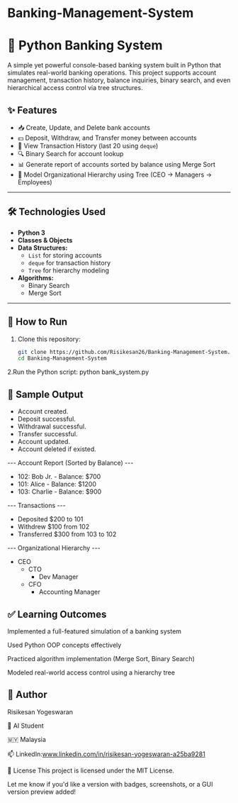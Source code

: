 # Banking-Management-System
# 🏦 Python Banking System

A simple yet powerful console-based banking system built in Python that simulates real-world banking operations. This project supports account management, transaction history, balance inquiries, binary search, and even hierarchical access control via tree structures.

## ✨ Features

- 📥 Create, Update, and Delete bank accounts
- 💵 Deposit, Withdraw, and Transfer money between accounts
- 📄 View Transaction History (last 20 using `deque`)
- 🔍 Binary Search for account lookup
- 📊 Generate report of accounts sorted by balance using Merge Sort
- 🌳 Model Organizational Hierarchy using Tree (CEO → Managers → Employees)

---

## 🛠️ Technologies Used

- **Python 3**
- **Classes & Objects**
- **Data Structures:**
  - `List` for storing accounts
  - `deque` for transaction history
  - `Tree` for hierarchy modeling
- **Algorithms:**
  - Binary Search
  - Merge Sort

---

## 🧪 How to Run

1. Clone this repository:
   ```bash
   git clone https://github.com/Risikesan26/Banking-Management-System.git
   cd Banking-Management-System
2.Run the Python script:
   python bank_system.py

## 📸 Sample Output
- Account created.
- Deposit successful.
- Withdrawal successful.
- Transfer successful.
- Account updated.
- Account deleted if existed.

--- Account Report (Sorted by Balance) ---
- 102: Bob Jr. - Balance: $700
- 101: Alice - Balance: $1200
- 103: Charlie - Balance: $900

--- Transactions ---
- Deposited $200 to 101
- Withdrew $100 from 102
- Transferred $300 from 103 to 102

--- Organizational Hierarchy ---
- CEO
  - CTO
    - Dev Manager
  - CFO
    - Accounting Manager

## ✅ Learning Outcomes
Implemented a full-featured simulation of a banking system

Used Python OOP concepts effectively

Practiced algorithm implementation (Merge Sort, Binary Search)

Modeled real-world access control using a hierarchy tree
## 👥 Author
Risikesan Yogeswaran

💼 AI Student

🇲🇾 Malaysia

📫 LinkedIn:www.linkedin.com/in/risikesan-yogeswaran-a25ba9281

📃 License
This project is licensed under the MIT License.

Let me know if you'd like a version with badges, screenshots, or a GUI version preview added!
